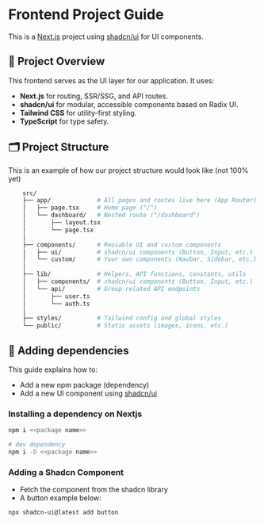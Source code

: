# Frontend Project Guide

This is a [Next.js](https://nextjs.org/) project using [shadcn/ui](https://ui.shadcn.com/) for UI components.

## 🧠 Project Overview

This frontend serves as the UI layer for our application. It uses:

- **Next.js** for routing, SSR/SSG, and API routes.
- **shadcn/ui** for modular, accessible components based on Radix UI.
- **Tailwind CSS** for utility-first styling.
- **TypeScript** for type safety.

## 🗂️ Project Structure 

This is an example of how our project structure would look like (not 100% yet)
```bash
    src/
    ├── app/             # All pages and routes live here (App Router)
    │   ├── page.tsx     # Home page ("/")
    │   └── dashboard/   # Nested route ("/dashboard")
    │       ├── layout.tsx
    │       └── page.tsx
    │
    ├── components/      # Reusable UI and custom components
    │   ├── ui/          # shadcn/ui components (Button, Input, etc.)
    │   └── custom/      # Your own components (Navbar, Sidebar, etc.)
    │
    ├── lib/             # Helpers, API functions, constants, utils
    │   ├── components/  # shadcn/ui components (Button, Input, etc.)
    │   └── api/         # Group related API endpoints
    │       ├── user.ts
    │       └── auth.ts
    │
    ├── styles/          # Tailwind config and global styles
    └── public/          # Static assets (images, icons, etc.)
```

## 🎨 Adding dependencies 

This guide explains how to:
- Add a new npm package (dependency)
- Add a new UI component using [shadcn/ui](https://ui.shadcn.com/)

### Installing a dependency on Nextjs
```bash
npm i <<package name>>
```

```bash
# dev dependency
npm i -D <<package name>>
```

### Adding a Shadcn Component
- Fetch the component from the shadcn library
- A button example below:
```bash
npx shadcn-ui@latest add button
```